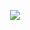 <p align="center">
  <a align="center" href="https://discord.gg/988KFkC"><img src="https://user-images.githubusercontent.com/41551840/87173914-ceeca480-c2ac-11ea-9c23-dab4fe586754.png"></a>
</p>
